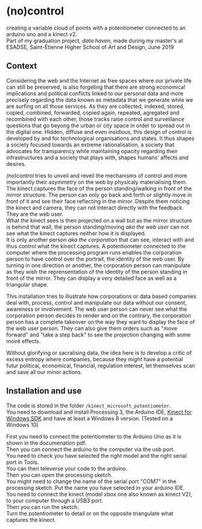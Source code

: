 # (no)control
creating a variable cloud of points with a potentiometer connected to an arduino uno and a kinect v2. <br>
Part of my graduation project, *data haven*, made during my master's at ESADSE, Saint-Étienne Higher School of Art and Design, June 2019


## Context
Considering the web and the Internet as free spaces where our private life can still be preserved, is also forgeting that there are strong economical implications and political conflicts linked to our personal data and more precisely regarding the data known as metadata that we generate while we are surfing on all those services.
As they are collected, indexed, stored, copied, combined, forwarded, copied again, repeated, agregated and recombined with each other, those tracks raise control and surveillance questions that go beyong the urban or city space in order to spread out in the digital one.
Hidden, diffuse and even insidious, this design of control is developed by and for technological organisations and states. It thus shapes a society focused towards an extreme rationalisation, a society that advocates for transparency while maintaining opacity regarding their infrastructures and a society that plays with, shapes humans' affects and desires.

*(no)control* tries to unveil and reveil the mechanisms of control and more importantly their asymmetry on the web by physicaly materialising them. 
The kinect captures the face of the person standing/walking in front of the mirror structure. The person can only go back and forth or slightly move in front of it and see their face reflecting in the mirror. Despite them noticing the kinect and camera, they can not interact directly with the feedback. They are the web user.<br>
What the kinect sees is then projected on a wall but as the mirror structure is behind that wall, the person standing/moving *aka the web user* can not see what the kinect captures neither how it is displayed.
<br>It is only another person *aka the corporation* that can see, interact with and thus control what the kinect captures. A potentiometer connected to the computer where the processing program runs enables the corporation person to have control over the portrait, the identity of the web user.
By turning in one direction or another, the corporation person can manipulate as they wish the reprensentation of the identity of the person standing in front of the mirror. They can display a very detailed face as well as a triangular shape.

This installation tries to illustrate how corporations or data based companies deal with, process, control and manipulate our data without our consent, awareness or involvement.
The web user person can never see what the corporation person decides to render and on the contrary, the corporation person has a complete takeover on the way they want to display the face of the web user person. They can also give them orders such as "move forward" and "take a step back" to see the projection changing with some moiré effects.

Without glorifying or sacralising data, the idea here is to develop a critic of excess entropy where companies, because they *might* have a potential futur political, economical, financial, regulation interest, let themselves scan and save all our minor actions.

## Installation and use
The code is stored in the folder ``/kinect_microsoft_potentiometer``. <br>
You need to download and install Processing 3, the Arduino IDE, [Kinect for Windows SDK](https://www.microsoft.com/en-in/download/details.aspx?id=44561) and have at least a Windows 8 version. (Tested on a Windows 10)

First you need to connect the potentiometer to the Arduino Uno as it is shown in the documenation pdf. <br>
Then you can connect the arduino to the computer via the usb port. <br>
You need to check you have selected the right model and the right serial port in Tools.<br>
You can then televerse your code to the arduino.<br>
Then you can open the processing sketch.<br>
You might need to change the name of the serial port "COM7" in the processing sketch. Put the name you have selected in your arduino IDE.<br>
You need to connect the kinect (model xbox one also known as kinect V2), to your computer through a USB3 port.<br>
Then you can run the sketch.<br>
Turn the potentiometer to detail or on the opposite triangulate what captures the kinect.
